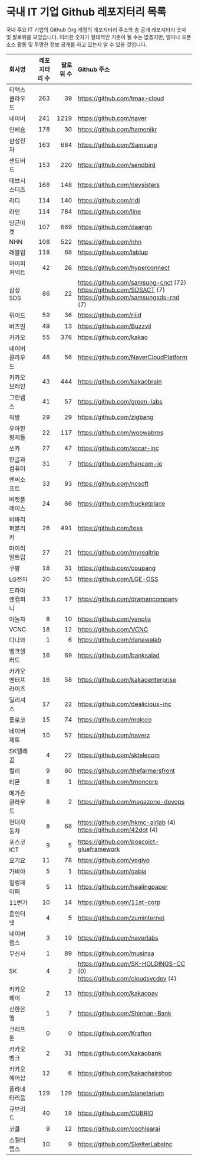# 국내 IT 기업 Github 레포지터리 목록
국내 주요 IT 기업의 Github Org 계정의 레포지터리 주소와 총 공개 레포지터리 숫자 및 팔로워를 모았습니다. 이러한 숫자가 절대적인 기준이 될 수는 없겠지만, 얼마나 오픈 소스 활동 및 투명한 정보 공개를 하고 있는지 알 수 있을 것입니다.

<!-- MARKDOWN_TABLE(GITHUB): START -->

| **회사명** | **레포지터리 수** | **팔로워 수** | **Github 주소** |
|:---|---:|---:|:---|
| 티맥스클라우드 | 263 | 39 | https://github.com/tmax-cloud |
| 네이버 | 241 | 1219 | https://github.com/naver |
| 인베슘 | 178 | 30 | https://github.com/hamonikr |
| 삼성전자 | 163 | 684 | https://github.com/Samsung |
| 센드버드 | 153 | 220 | https://github.com/sendbird |
| 데브시스터즈 | 168 | 148 | https://github.com/devsisters |
| 리디 | 114 | 140 | https://github.com/ridi |
| 라인 | 114 | 784 | https://github.com/line |
| 당근마켓 | 107 | 669 | https://github.com/daangn |
| NHN | 108 | 522 | https://github.com/nhn |
| 래블업 | 118 | 68 | https://github.com/lablup |
| 하이퍼커넥트 | 42 | 26 | https://github.com/hyperconnect |
| 삼성SDS | 86 | 22 | https://github.com/samsung-cnct (72)<br />https://github.com/SDSACT (7)<br />https://github.com/samsungsds-rnd (7) |
| 뤼이드 | 59 | 36 | https://github.com/riiid |
| 버즈빌 | 49 | 13 | https://github.com/Buzzvil |
| 카카오 | 55 | 376 | https://github.com/kakao |
| 네이버클라우드 | 48 | 56 | https://github.com/NaverCloudPlatform |
| 카카오브레인 | 43 | 444 | https://github.com/kakaobrain |
| 그린랩스 | 41 | 57 | https://github.com/green-labs |
| 직방 | 29 | 29 | https://github.com/zigbang |
| 우아한형제들 | 22 | 117 | https://github.com/woowabros |
| 쏘카 | 27 | 47 | https://github.com/socar-inc |
| 한글과컴퓨터 | 31 | 7 | https://github.com/hancom-io |
| 엔씨소프트 | 33 | 93 | https://github.com/ncsoft |
| 버켓플레이스 | 24 | 66 | https://github.com/bucketplace |
| 비바리퍼블리카 | 26 | 491 | https://github.com/toss |
| 마이리얼트립 | 27 | 21 | https://github.com/myrealtrip |
| 쿠팡 | 18 | 31 | https://github.com/coupang |
| LG전자 | 20 | 53 | https://github.com/LGE-OSS |
| 드라마앤컴퍼니 | 23 | 17 | https://github.com/dramancompany |
| 야놀자 | 8 | 10 | https://github.com/yanolja |
| VCNC | 18 | 12 | https://github.com/VCNC |
| 다나와 | 1 | 6 | https://github.com/danawalab |
| 뱅크샐러드 | 16 | 69 | https://github.com/banksalad |
| 카카오엔터프라이즈 | 16 | 58 | https://github.com/kakaoenterprise |
| 딜리셔스 | 17 | 22 | https://github.com/dealicious-inc |
| 몰로코 | 15 | 74 | https://github.com/moloco |
| 네이버제트 | 10 | 52 | https://github.com/naverz |
| SK텔레콤 | 4 | 22 | https://github.com/sktelecom |
| 컬리 | 9 | 60 | https://github.com/thefarmersfront |
| 티몬 | 8 | 1 | https://github.com/tmoncorp |
| 메가존클라우드 | 8 | 2 | https://github.com/megazone-devops |
| 현대자동차 | 8 | 68 | https://github.com/hkmc-airlab (4)<br />https://github.com/42dot (4) |
| 포스코ICT | 9 | 5 | https://github.com/poscoict-glueframework |
| 요기요 | 11 | 78 | https://github.com/yogiyo |
| 가비아 | 5 | 1 | https://github.com/gabia |
| 힐링페이퍼 | 5 | 11 | https://github.com/healingpaper |
| 11번가 | 10 | 14 | https://github.com/11st-corp |
| 줌인터넷 | 4 | 5 | https://github.com/zuminternet |
| 네이버랩스 | 3 | 19 | https://github.com/naverlabs |
| 무신사 | 1 | 89 | https://github.com/musinsa |
| SK | 4 | 2 | https://github.com/SK-HOLDINGS-CC (0)<br />https://github.com/cloudsvcdev (4) |
| 카카오페이 | 2 | 13 | https://github.com/kakaopay |
| 신한은행 | 1 | 7 | https://github.com/Shinhan-Bank |
| 크레프톤 | 0 | 0 | https://github.com/Krafton |
| 카카오뱅크 | 2 | 31 | https://github.com/kakaobank |
| 카카오헤어샵 | 12 | 6 | https://github.com/kakaohairshop |
| 플라네타리움 | 129 | 129 | https://github.com/planetarium |
| 큐브리드 | 40 | 19 | https://github.com/CUBRID |
| 코클 | 9 | 12 | https://github.com/cochlearai |
| 스켈터랩스 | 10 | 9 | https://github.com/SkelterLabsInc |

<!-- MARKDOWN_TABLE(GITHUB): END -->

